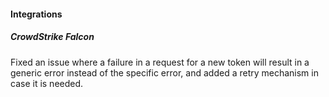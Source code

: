 
#### Integrations

##### CrowdStrike Falcon

Fixed an issue where a failure in a request for a new token will result in a generic error instead of the specific error, and added a retry mechanism in case it is needed.
